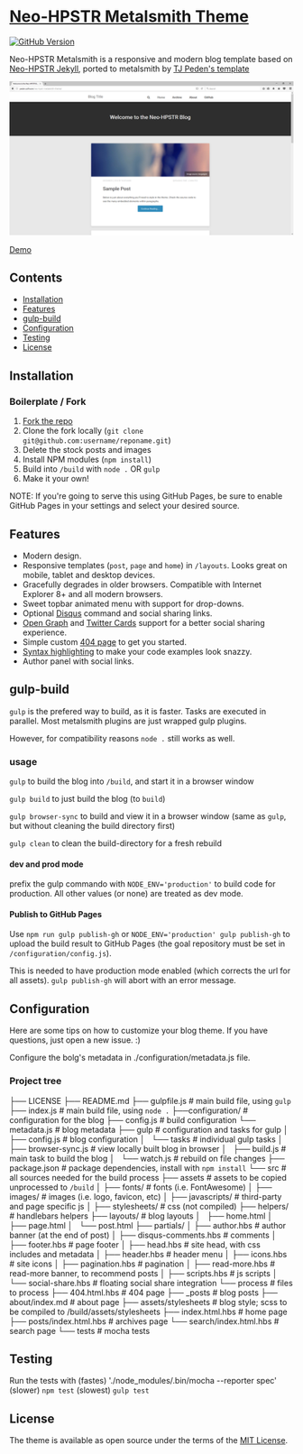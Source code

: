 # [Neo-HPSTR Metalsmith Theme][6]

[![GitHub Version][3]][4]

Neo-HPSTR Metalsmith is a responsive and modern blog template based on [Neo-HPSTR Jekyll][1], ported to metalsmith by [TJ Peden's template][11]

![Preview][5]

[Demo][6]

## Contents

- [Installation](#installation)
- [Features](#features)
- [gulp-build](#gulp-build)
- [Configuration](#configuration)
- [Testing](#Testing)
- [License](#license)

## Installation

### Boilerplate / Fork

1. [Fork the repo][7]
1. Clone the fork locally (`git clone git@github.com:username/reponame.git`)
1. Delete the stock posts and images
1. Install NPM modules (`npm install`)
1. Build into `/build` with `node .` OR `gulp`
1. Make it your own!

NOTE: If you're going to serve this using GitHub Pages, be sure to enable GitHub Pages in your settings and select your desired source.

## Features

* Modern design.
* Responsive templates (`post`, `page` and `home`) in `/layouts`. Looks great on mobile, tablet and desktop devices.
* Gracefully degrades in older browsers. Compatible with Internet Explorer 8+ and all modern browsers.
* Sweet topbar animated menu with support for drop-downs.
* Optional [Disqus][8] command and social sharing links.
* [Open Graph][9] and [Twitter Cards][10] support for a better social sharing experience.
* Simple custom [404 page](content/404.html.hbs) to get you started.
* [Syntax highlighting](#) to make your code examples look snazzy.
* Author panel with social links.

## gulp-build
`gulp` is the prefered way to build, as it is faster. Tasks are executed in parallel. Most metalsmith plugins are just wrapped gulp plugins.

However, for compatibility reasons `node .` still works as well.

### usage
`gulp` to build the blog into `/build`, and start it in a browser window

`gulp build` to just build the blog (to `build`)

`gulp browser-sync` to build and view it in a browser window (same as `gulp`, but without cleaning the build directory first)

`gulp clean` to clean the build-directory for a fresh rebuild

#### dev and prod mode
prefix the gulp commando with
`NODE_ENV='production'` to build code for production.
All other values (or none) are treated as dev mode.

#### Publish to GitHub Pages
Use `npm run gulp publish-gh` or `NODE_ENV='production' gulp publish-gh` to upload the build result to GitHub Pages (the goal repository must be set in `/configuration/config.js`).

This is needed to have production mode enabled (which corrects the url for all assets). `gulp publish-gh` will abort with an error message.

## Configuration

Here are some tips on how to customize your blog theme. If you have questions, just open a new issue. :)

Configure the bolg's metadata in ./configuration/metadata.js file.

### Project tree

├── LICENSE
├── README.md
├── gulpfile.js                     # main build file, using `gulp`
├── index.js                        # main build file, using `node .`
├──configuration/                   # configuration for the blog
    ├── config.js                   # build configuration
    └── metadata.js                 # blog metadata
├── gulp                            # configuration and tasks for gulp
│   ├── config.js                   # blog configuration
│   └── tasks                       # individual gulp tasks
│       ├── browser-sync.js         # view locally built blog in browser
│       ├── build.js                # main task to build the blog
│       └── watch.js                # rebuild on file changes
├── package.json                    # package dependencies, install with `npm install`
└── src                             # all sources needed for the build process
    ├── assets                      # assets to be copied unprocessed to `/build`
    │   ├── fonts/                  # fonts (i.e. FontAwesome)
    │   ├── images/                 # images (i.e. logo, favicon, etc)
    │   ├── javascripts/            # third-party and page specific js
    │   ├── stylesheets/            # css (not compiled)
    ├── helpers/                    # handlebars helpers
    ├── layouts/                    # blog layouts
    │   ├── home.html
    │   ├── page.html
    │   └── post.html
    ├── partials/
    │   ├── author.hbs              # author banner (at the end of post)
    │   ├── disqus-comments.hbs     # comments
    │   ├── footer.hbs              # page footer
    │   ├── head.hbs                # site head, with css includes and metadata
    │   ├── header.hbs              # header menu
    │   ├── icons.hbs               # site icons
    │   ├── pagination.hbs          # pagination
    │   ├── read-more.hbs           # read-more banner, to recommend posts
    │   ├── scripts.hbs             # js scripts
    │   └── social-share.hbs        # floating social share integration
    └── process                     # files to process
        ├── 404.html.hbs            # 404 page
        ├── _posts                  # blog posts
        ├── about/index.md          # about page
        ├── assets/stylesheets      # blog style; scss to be compiled to /build/assets/stylesheets
        ├── index.html.hbs          # home page
        ├── posts/index.html.hbs    # archives page
        └── search/index.html.hbs   # search page
└── tests                           # mocha tests

## Testing
Run the tests with
(fastes)
'./node_modules/.bin/mocha --reporter spec'
(slower)
`npm test`
(slowest)
`gulp test`

## License

The theme is available as open source under the terms of the [MIT License][2].

[1]: https://github.com/aron-bordin/neo-hpstr-jekyll-theme
[2]: http://opensource.org/licenses/MIT
[3]: https://badge.fury.io/gh/tjpeden%2Fneo-hpstr-metalsmith-theme.svg
[4]: https://badge.fury.io/gh/tjpeden%2Fneo-hpstr-metalsmith-theme
[5]: /src/assets/images/neo-hpstr-metalsmith-theme.png?raw=true
[6]: http://peden.software/neo-hpstr-metalsmith-theme
[7]: https://github.com/tjpeden/neo-hpstr-metalsmith-theme
[8]: http://disqus.com
[9]: https://developers.facebook.com/docs/opengraph
[10]: https://dev.twitter.com/docs/cards
[11]: https://github.com/tjpeden/neo-hpstr-metalsmith-theme
